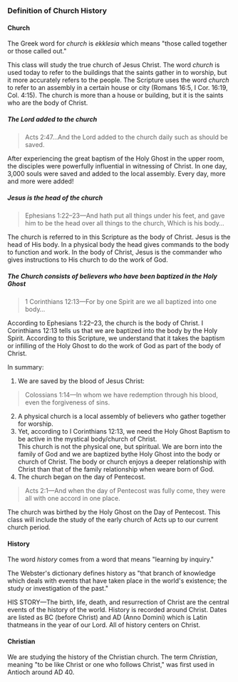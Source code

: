 ### Definition of Church History

#### Church

The Greek word for _church_ is _ekklesia_ which means "those called together or those called out."

This class will study the true church of Jesus Christ. The word _church_ is used today to refer to the buildings that the saints gather in to worship, but it more accurately refers to the people. The Scripture uses the word _church_ to refer to an assembly in a certain house or city (Romans 16:5, I Cor. 16:19, Col. 4:15). The church is more than a house or building, but it is the saints who are the body of Christ.

##### The Lord added to the church

> Acts 2:47&hellip;And the Lord added to the church daily such as should be saved.

After experiencing the great baptism of the Holy Ghost in the upper room, the disciples were powerfully influential in witnessing of Christ. In one day, 3,000 souls were saved and added to the local assembly. Every day, more and more were added!

##### Jesus is the head of the church

> Ephesians 1:22&ndash;23&mdash;And hath put all things under his feet, and gave him to be the head over all things to the church, Which is his body&hellip;

The church is referred to in this Scripture as the body of Christ. Jesus is the head of His body. In a physical body the head gives commands to the body to function and work. In the body of Christ, Jesus is the commander who gives instructions to His church to do the work of God.

##### The Church consists of believers who have been baptized in the Holy Ghost

> 1 Corinthians 12:13&mdash;For by one Spirit are we all baptized into one body&hellip;

According to Ephesians 1:22&ndash;23, the church is the body of Christ. I Corinthians 12:13 tells us that we are baptized into the body by the Holy Spirit. According to this Scripture, we understand that it takes the baptism or infilling of the Holy Ghost to do the work of God as part of the body of Christ. 

In summary:

1. We are saved by the blood of Jesus Christ: 
> Colossians 1:14&mdash;In whom we have redemption through his blood, even the forgiveness of sins.
2. A physical church is a local assembly of believers who gather together for worship.
3. Yet, according to I Corinthians 12:13, we need the Holy Ghost Baptism to be active in the mystical body/church of Christ.  
This church is not the physical one, but spiritual. We are born into the family of God and we are baptized bythe Holy Ghost into the body or church of Christ. The body or church enjoys a deeper relationship with Christ than that of the family relationship when weare born of God.
4. The church began on the day of Pentecost.  
> Acts 2:1&mdash;And when the day of Pentecost was fully come, they were all with one accord in one place. 

The church was birthed by the Holy Ghost on the Day of Pentecost. This class will include the study of the early church of Acts up to our current church period.

#### History

The word _history_ comes from a word that means "learning by inquiry."

The Webster's dictionary defines history as "that branch of knowledge which deals with events that have taken place in the world's existence; the study or investigation of the past."

HIS STORY&mdash;The birth, life, death, and resurrection of Christ are the central events of the history of the world. History is recorded around Christ. Dates are listed as BC (before Christ) and AD (Anno Domini) which is Latin thatmeans in the year of our Lord. All of history centers on Christ.

#### Christian

We are studying the history of the Christian church. The term _Christian_, meaning "to be like Christ or one who follows Christ," was first used in Antioch around AD 40.